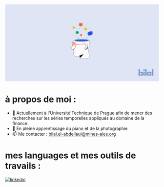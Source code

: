 ![](https://github.com/bil-ela/bil-ela/blob/main/Bilal.png)

# à propos de moi :

- 🔭 Actuellement à l'Université Technique de Prague afin de mener des recherches sur les séries temporelles appliqués au domaine de la finance. 
- 🌱 En pleine apprentissage du piano et de la photographie 
- 📫 Me contacter : bilal.el-abdellaui@mines-ales.org 


# mes languages et mes outils de travails :




[<img src='https://cdn.jsdelivr.net/npm/simple-icons@3.0.1/icons/linkedin.svg' alt='linkedin' height='40'>](https://www.linkedin.com/in/https://www.linkedin.com/in/bilal-el-abdellaoui-277287218//)  


